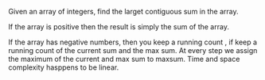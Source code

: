 Given an array of integers, find the larget contiguous sum in the array. 


If the array is positive then the result is simply the sum of the array. 

If the array has negative numbers, then you keep a running count , if keep a running count of the current sum and the max sum. At every step we assign the maximum of the current and max sum to maxsum. Time and space complexity hasppens to be linear. 
